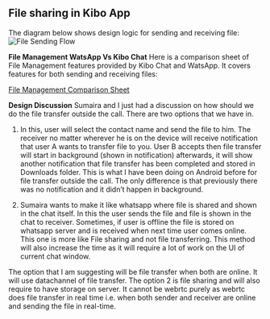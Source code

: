 ## File sharing in Kibo App ##


The diagram below shows design logic for sending and receiving file:
![File Sending Flow](fileSend.png)


**File Management WatsApp Vs Kibo Chat**
Here is a comparison sheet of File Management features provided by Kibo Chat and WatsApp. It covers features for both sending and receiving files:

[File Management Comparison Sheet](https://drive.google.com/drive/u/1/folders/0ByXJY8WVZm-NZ3ZqUlhvT1pPTDg)


**Design Discussion**
Sumaira and I just had a discussion on how should we do the file transfer outside the call. There are two options that we have in.
1) In this, user will select the contact name and send the file to him. The receiver no matter wherever he is on the device will receive notification that user A wants to transfer file to you. User B accepts then file transfer will start in background (shown in notification) afterwards, it will show another notification that file transfer has been completed and stored in Downloads folder. This is what I have been doing on Android before for file transfer outside the call. The only difference is that previously there was no notification and it didn’t happen in background.

2) Sumaira wants to make it like whatsapp where file is shared and shown in the chat itself. In this the user sends the file and file is shown in the chat to receiver. Sometimes, if user is offline the file is stored on whatsapp server and is received when next time user comes online. This one is more like File sharing and not file transferring. This method will also increase the time as it will require a lot of work on the UI of current chat window.


The option that I am suggesting will be file transfer when both are online. It will use datachannel of file transfer. The option 2 is file sharing and will also require to have storage on server. It cannot be webrtc purely as webrtc does file transfer in real time i.e. when both sender and receiver are online and sending the file in real-time.
